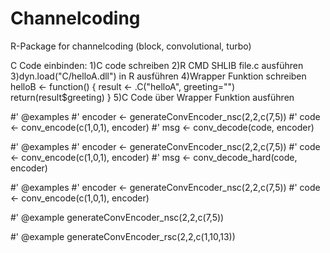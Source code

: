 # Channelcoding
R-Package for channelcoding (block, convolutional, turbo)

C Code einbinden:
1)C code schreiben
2)R CMD SHLIB file.c ausführen
3)dyn.load("C/helloA.dll") in R ausführen
4)Wrapper Funktion schreiben
	helloB <- function() {
	  result <- .C("helloA",
				   greeting="")
	  return(result$greeting)
	}
5)C Code über Wrapper Funktion ausführen

#' @examples
#' encoder <- generateConvEncoder_nsc(2,2,c(7,5))
#' code <- conv_encode(c(1,0,1), encoder)
#' msg <- conv_decode(code, encoder)

#' @examples
#' encoder <- generateConvEncoder_nsc(2,2,c(7,5))
#' code <- conv_encode(c(1,0,1), encoder)
#' msg <- conv_decode_hard(code, encoder)

#' @examples
#' encoder <- generateConvEncoder_nsc(2,2,c(7,5))
#' code <- conv_encode(c(1,0,1), encoder)

#' @example generateConvEncoder_nsc(2,2,c(7,5))

#' @example generateConvEncoder_rsc(2,2,c(1,10,13))
